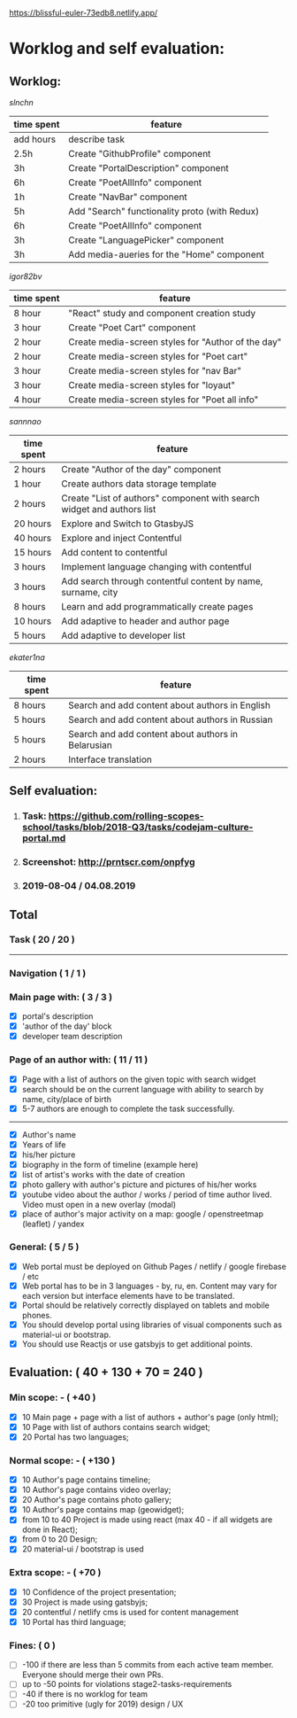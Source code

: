 https://blissful-euler-73edb8.netlify.app/

# Worklog and self evaluation:

## Worklog:

_slnchn_

| time spent | feature                                       |
| ---------- | --------------------------------------------- |
| add hours  | describe task                                 |
| 2.5h       | Create "GithubProfile" component              |
| 3h         | Create "PortalDescription" component          |
| 6h         | Create "PoetAllInfo" component                |
| 1h         | Create "NavBar" component                     |
| 5h         | Add "Search" functionality proto (with Redux) |
| 6h         | Create "PoetAllInfo" component                |
| 3h         | Create "LanguagePicker" component             |
| 3h         | Add media-aueries for the "Home" component    |

_igor82bv_

| time spent | feature       |
| ---------- | ------------- |
| 8 hour     | "React" study and component creation study |
| 3 hour     | Create "Poet Cart" component |
| 2 hour     | Create media-screen styles for "Author of the day"|
| 2 hour     | Create media-screen styles for "Poet cart"|
| 3 hour     | Create media-screen styles for "nav Bar"|
| 3 hour     | Create media-screen styles for "loyaut"|
| 4 hour     | Create media-screen styles for "Poet all info"|

_sannnao_

| time spent | feature                                                                |
| ---------- | ---------------------------------------------------------------------- |
| 2 hours    | Create "Author of the day" component                                   |
| 1 hour     | Create authors data storage template                                   |
| 2 hours    | Create "List of authors" component with search widget and authors list |
| 20 hours   | Explore and Switch to GtasbyJS                                         |
| 40 hours   | Explore and inject Contentful                                          |
| 15 hours   | Add content to contentful                                              |
| 3 hours    | Implement language changing with contentful                            |
| 3 hours    | Add search through contentful content by name, surname, city           |
| 8 hours    | Learn and add programmatically create pages                            |
| 10 hours   | Add adaptive to header and author page                                 |
| 5 hours    | Add adaptive to developer list                                         |

_ekater1na_

| time spent | feature       |
| ---------- | ---------------------------------------------------------------------- |
| 8 hours    | Search and add content about authors in English                        |
| 5 hours    | Search and add content about authors in Russian                        |
| 5 hours    | Search and add content about authors in Belarusian                     |
| 2 hours    | Interface translation                                                  |

## Self evaluation:

1. ### Task: https://github.com/rolling-scopes-school/tasks/blob/2018-Q3/tasks/codejam-culture-portal.md
2. ### Screenshot: http://prntscr.com/onpfyg
3. ### 2019-08-04 / 04.08.2019

## Total

### Task ( 20 / 20 )

---

### Navigation ( 1 / 1 )

### Main page with: ( 3 / 3 )

- [x] portal's description
- [x] 'author of the day' block
- [x] developer team description

### Page of an author with: ( 11 / 11 )

- [x] Page with a list of authors on the given topic with search widget
- [x] search should be on the current language with ability to search by name, city/place of birth
- [x] 5-7 authors are enough to complete the task successfully.

---

- [x] Author's name
- [x] Years of life
- [x] his/her picture
- [x] biography in the form of timeline (example here)
- [x] list of artist's works with the date of creation
- [x] photo gallery with author's picture and pictures of his/her works
- [x] youtube video about the author / works / period of time author lived. Video must open in a new overlay (modal)
- [x] place of author's major activity on a map: google / openstreetmap (leaflet) / yandex

### General: ( 5 / 5 )

- [x] Web portal must be deployed on Github Pages / netlify / google firebase / etc
- [x] Web portal has to be in 3 languages - by, ru, en. Content may vary for each version but interface elements have to be translated.
- [x] Portal should be relatively correctly displayed on tablets and mobile phones.
- [x] You should develop portal using libraries of visual components such as material-ui or bootstrap.
- [x] You should use Reactjs or use gatsbyjs to get additional points.

## Evaluation: ( 40 + 130 + 70 = 240 )

### Min scope: - ( +40 )

- [x] 10 Main page + page with a list of authors + author's page (only html);
- [x] 10 Page with list of authors contains search widget;
- [x] 20 Portal has two languages;

### Normal scope: - ( +130 )

- [x] 10 Author's page contains timeline;
- [x] 10 Author's page contains video overlay;
- [x] 20 Author's page contains photo gallery;
- [x] 10 Author's page contains map (geowidget);
- [x] from 10 to 40 Project is made using react (max 40 - if all widgets are done in React);
- [x] from 0 to 20 Design;
- [x] 20 material-ui / bootstrap is used

### Extra scope: - ( +70 )

- [x] 10 Confidence of the project presentation;
- [x] 30 Project is made using gatsbyjs;
- [x] 20 contentful / netlify cms is used for content management
- [x] 10 Portal has third language;

### Fines: ( 0 )

- [ ] -100 if there are less than 5 commits from each active team member. Everyone should merge their own PRs.
- [ ] up to -50 points for violations stage2-tasks-requirements
- [ ] -40 if there is no worklog for team
- [ ] -20 too primitive (ugly for 2019) design / UX
